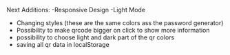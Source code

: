 Next Additions:
  -Responsive Design
  -Light Mode
  - Changing styles (these are the same colors ass the password generator)
  - Possibility to make qrcode bigger on click to show more information
  - possibility to choose light and dark part of the qr colors
  - saving all qr data in localStorage

